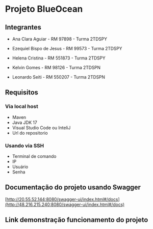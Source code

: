 # Projeto BlueOcean

## Integrantes<br>

- Ana Clara Aguiar - RM 97898 - Turma  2TDSPY

- Ezequiel Bispo de Jesus - RM 99573 - Turma  2TDSPY

- Helena Cristina - RM 551873 - Turma  2TDSPY

- Kelvin Gomes - RM 98126 - Turma  2TDSPN 

- Leonardo Seiti - RM 550207 - Turma  2TDSPN

## Requisitos
### Via local host
- Maven
- Java JDK 17
- Visual Studio Code ou InteliJ
- Url do repositorio

### Usando via SSH
- Terminal de comando
- IP
- Usuário
- Senha

## Documentação do projeto usando Swagger

[http://20.55.52.144:8080/swagger-ui/index.html#/docs](http://48.216.215.240:8080/swagger-ui/index.html#/docs)

## Link demonstração funcionamento do projeto


